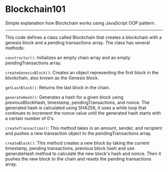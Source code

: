 # Blockchain101 

Simple explanation how Blockchain works using JavaScript OOP pattern.

----
This code defines a class called Blockchain that creates a blockchain with a genesis block and a pending transactions array. The class has several methods:

`constructor()`: Initializes an empty chain array and an empty pendingTransactions array.

`createGenesisBlock()`: Creates an object representing the first block in the blockchain, also known as the Genesis block.

`getLastBlock()`: Returns the last block in the chain.

`generateHash()`: Generates a hash for a given block using previousBlockHash, timestamp, pendingTransactions, and nonce. 
The generated hash is calculated using SHA256, it uses a while loop that continues to increment the nonce value until the generated hash starts with a certain number of 0's.

`createTransaction()`: This method takes in an amount, sender, and recipient and pushes a new transaction object to the pendingTransactions array.

`createBlock()`: This method creates a new block by taking the current timestamp, pending transactions, previous block hash and use generateHash method to calculate the new block's hash and nonce.
Then it pushes the new block to the chain and resets the pending transactions array.

